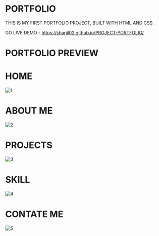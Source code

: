 

# PORTFOLIO

 THIS IS MY FIRST PORTFOLIO PROJECT, BUILT WITH HTML AND CSS.


GO LIVE DEMO - https://sharjil02.github.io/PROJECT-PORTFOLIO/

# PORTFOLIO PREVIEW
# HOME

![1](https://github.com/user-attachments/assets/84a35299-6951-4d3a-88d7-472601345127)

# ABOUT ME

![2](https://github.com/user-attachments/assets/6b713928-9e05-4185-a9cf-051b337540e8)

# PROJECTS

![3](https://github.com/user-attachments/assets/b2b1b869-a51a-4927-bc5c-7e4577f4c515)

# SKILL

![4](https://github.com/user-attachments/assets/3b3bd11c-998e-4338-82e0-fd0c6a80d58c)

# CONTATE ME

![5](https://github.com/user-attachments/assets/063499f8-dbc7-4412-a6b8-f1b02187f9a3)
